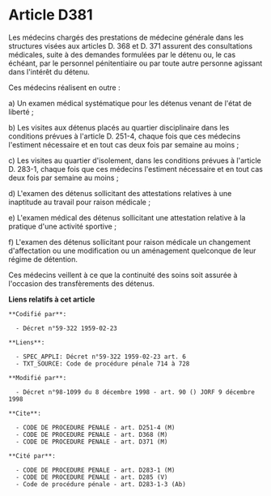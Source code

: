 # Article D381

Les médecins chargés des prestations de médecine générale dans les structures visées aux articles D. 368 et D. 371 assurent
des consultations médicales, suite à des demandes formulées par le détenu ou, le cas échéant, par le personnel pénitentiaire
ou par toute autre personne agissant dans l'intérêt du détenu.

Ces médecins réalisent en outre :

a) Un examen médical systématique pour les détenus venant de l'état de liberté ;

b) Les visites aux détenus placés au quartier disciplinaire dans les conditions prévues à l'article D. 251-4, chaque fois que
ces médecins l'estiment nécessaire et en tout cas deux fois par semaine au moins ;

c) Les visites au quartier d'isolement, dans les conditions prévues à l'article D. 283-1, chaque fois que ces médecins
l'estiment nécessaire et en tout cas deux fois par semaine au moins ;

d) L'examen des détenus sollicitant des attestations relatives à une inaptitude au travail pour raison médicale ;

e) L'examen médical des détenus sollicitant une attestation relative à la pratique d'une activité sportive ;

f) L'examen des détenus sollicitant pour raison médicale un changement d'affectation ou une modification ou un aménagement
quelconque de leur régime de détention.

Ces médecins veillent à ce que la continuité des soins soit assurée à l'occasion des transfèrements des détenus.

**Liens relatifs à cet article**

	**Codifié par**:

	  - Décret n°59-322 1959-02-23

	**Liens**:

	  - SPEC_APPLI: Décret n°59-322 1959-02-23 art. 6
	  - TXT_SOURCE: Code de procédure pénale 714 à 728

	**Modifié par**:

	  - Décret n°98-1099 du 8 décembre 1998 - art. 90 () JORF 9 décembre 1998

	**Cite**:

	  - CODE DE PROCEDURE PENALE - art. D251-4 (M)
	  - CODE DE PROCEDURE PENALE - art. D368 (M)
	  - CODE DE PROCEDURE PENALE - art. D371 (M)

	**Cité par**:

	  - CODE DE PROCEDURE PENALE - art. D283-1 (M)
	  - CODE DE PROCEDURE PENALE - art. D285 (V)
	  - Code de procédure pénale - art. D283-1-3 (Ab)
